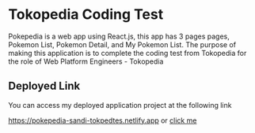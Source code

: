 # Tokopedia Coding Test

Pokepedia is a web app using React.js, this app has 3 pages pages, Pokemon List, Pokemon Detail, and My Pokemon List. The purpose of making this application is to complete the coding test from Tokopedia for the role of Web Platform Engineers - Tokopedia

## Deployed Link
You can access my deployed application project at the following link

https://pokepedia-sandi-tokpedtes.netlify.app or  [click me](https://pokepedia-sandi-tokpedtes.netlify.app/)

